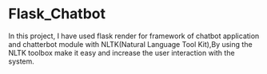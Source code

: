 # Flask_Chatbot
In this project, I have used flask render for framework of chatbot application and chatterbot module with  NLTK(Natural Language Tool Kit),By using the NLTK toolbox make it easy and increase the user interaction with the system. 
